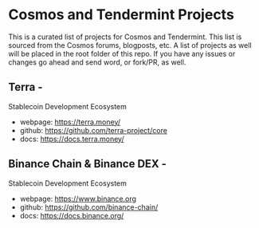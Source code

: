 # Cosmos and Tendermint Projects
This is a curated list of projects for Cosmos and Tendermint.  This list is sourced from the Cosmos forums, blogposts, etc.  A list of projects as well will be placed in the root folder of this repo.  If you have any issues or changes go ahead and send word, or fork/PR, as well.  

## Terra - 
Stablecoin Development Ecosystem
* webpage: https://terra.money/
* github: https://github.com/terra-project/core
* docs: https://docs.terra.money/


## Binance Chain & Binance DEX - 
Stablecoin Development Ecosystem
* webpage: https://www.binance.org
* github: https://github.com/binance-chain/
* docs: https://docs.binance.org/
